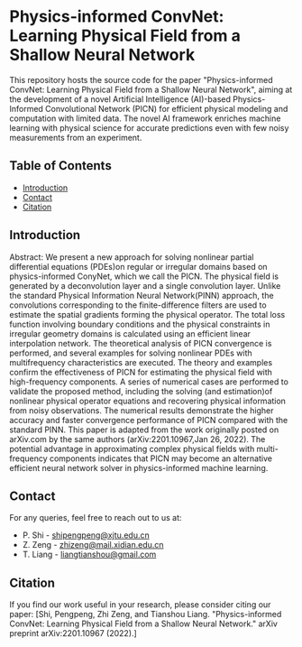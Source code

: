 # Physics-informed ConvNet: Learning Physical Field from a Shallow Neural Network

This repository hosts the source code for the paper "Physics-informed ConvNet: Learning Physical Field from a Shallow Neural Network", aiming at the development of a novel Artificial Intelligence (AI)-based Physics-Informed Convolutional Network (PICN) for efficient physical modeling and computation with limited data. The novel AI framework enriches machine learning with physical science for accurate predictions even with few noisy measurements from an experiment.

## Table of Contents
- [Introduction](#introduction)
- [Contact](#contact)
- [Citation](#citation)

## Introduction
Abstract: We present a new approach for solving nonlinear partial differential equations (PDEs)on regular or irregular domains based on physics-informed ConyNet, which we call the PICN. The physical field is generated by a deconvolution layer and a single convolution layer. Unlike the standard Physical Information Neural Network(PINN) approach, the convolutions corresponding to the finite-difference filters are used to estimate the spatial gradients forming the physical operator. The total loss function involving boundary conditions and the physical constraints in irregular geometry domains is calculated using an efficient linear interpolation network. The theoretical analysis of PICN convergence is performed, and several examples for solving nonlinear PDEs with multifrequency characteristics are executed. The theory and examples confirm the effectiveness of PICN for estimating the physical field with high-frequency components. A series of numerical cases are performed to validate the proposed method, including the solving (and estimation)of nonlinear physical operator equations and recovering physical information from noisy observations. The numerical results demonstrate the higher accuracy and faster convergence performance of PICN compared with the standard PINN. This paper is adapted from the work originally posted on arXiv.com by the same authors (arXiv:2201.10967,Jan 26, 2022). The potential advantage in approximating complex physical fields with multi-frequency components indicates that PICN may become an alternative efficient neural network solver in physics-informed machine learning.

## Contact
For any queries, feel free to reach out to us at:
* P. Shi - shipengpeng@xjtu.edu.cn
* Z. Zeng - zhizeng@mail.xidian.edu.cn
* T. Liang - liangtianshou@gmail.com

## Citation
If you find our work useful in your research, please consider citing our paper:
[Shi, Pengpeng, Zhi Zeng, and Tianshou Liang. "Physics-informed ConvNet: Learning Physical Field from a Shallow Neural Network." arXiv preprint arXiv:2201.10967 (2022).]